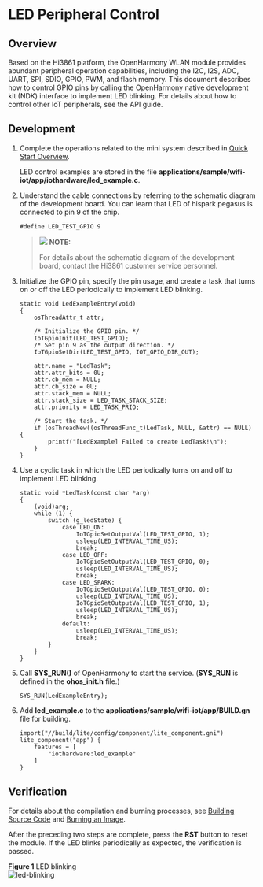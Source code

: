 # LED Peripheral Control<a name="EN-US_TOPIC_0000001054530966"></a>

## Overview<a name="section14639174516337"></a>

Based on the Hi3861 platform, the OpenHarmony WLAN module provides abundant peripheral operation capabilities, including the I2C, I2S, ADC, UART, SPI, SDIO, GPIO, PWM, and flash memory. This document describes how to control GPIO pins by calling the OpenHarmony native development kit \(NDK\) interface to implement LED blinking. For details about how to control other IoT peripherals, see the API guide.

## Development<a name="section13857170163412"></a>

1.  Complete the operations related to the mini system described in [Quick Start Overview](../quick-start/quickstart-overview.md).

    LED control examples are stored in the file **applications/sample/wifi-iot/app/iothardware/led\_example.c**.

2.  Understand the cable connections by referring to the schematic diagram of the development board. You can learn that LED of hispark pegasus is connected to pin 9 of the chip.

    ```
    #define LED_TEST_GPIO 9
    ```

    >![](../public_sys-resources/icon-note.gif) **NOTE:**
    >
    >For details about the schematic diagram of the development board, contact the Hi3861 customer service personnel.

3.  Initialize the GPIO pin, specify the pin usage, and create a task that turns on or off the LED periodically to implement LED blinking.

    ```
    static void LedExampleEntry(void)
    {
        osThreadAttr_t attr;
    
        /* Initialize the GPIO pin. */
        IoTGpioInit(LED_TEST_GPIO);
        /* Set pin 9 as the output direction. */
        IoTGpioSetDir(LED_TEST_GPIO, IOT_GPIO_DIR_OUT);
    
        attr.name = "LedTask";
        attr.attr_bits = 0U;
        attr.cb_mem = NULL;
        attr.cb_size = 0U;
        attr.stack_mem = NULL;
        attr.stack_size = LED_TASK_STACK_SIZE;
        attr.priority = LED_TASK_PRIO;
    
        /* Start the task. */
        if (osThreadNew((osThreadFunc_t)LedTask, NULL, &attr) == NULL) {
            printf("[LedExample] Failed to create LedTask!\n");
        }
    }
    ```

4.  Use a cyclic task in which the LED periodically turns on and off to implement LED blinking.

    ```
    static void *LedTask(const char *arg)
    {
        (void)arg;
        while (1) {
            switch (g_ledState) {
                case LED_ON:
                    IoTGpioSetOutputVal(LED_TEST_GPIO, 1);
                    usleep(LED_INTERVAL_TIME_US);
                    break;
                case LED_OFF:
                    IoTGpioSetOutputVal(LED_TEST_GPIO, 0);
                    usleep(LED_INTERVAL_TIME_US);
                    break;
                case LED_SPARK:
                    IoTGpioSetOutputVal(LED_TEST_GPIO, 0);
                    usleep(LED_INTERVAL_TIME_US);
                    IoTGpioSetOutputVal(LED_TEST_GPIO, 1);
                    usleep(LED_INTERVAL_TIME_US);
                    break;
                default:
                    usleep(LED_INTERVAL_TIME_US);
                    break;
            }
        }
    }
    ```

5.  Call **SYS\_RUN\(\)** of OpenHarmony to start the service. \(**SYS\_RUN** is defined in the **ohos\_init.h** file.\)

    ```
    SYS_RUN(LedExampleEntry);
    ```

6.  Add **led\_example.c** to the **applications/sample/wifi-iot/app/BUILD.gn** file for building.

    ```
    import("//build/lite/config/component/lite_component.gni")
    lite_component("app") {
        features = [
            "iothardware:led_example"
        ]
    }
    ```


## Verification<a name="section1949121910344"></a>

For details about the compilation and burning processes, see [Building Source Code](../quick-start/quickstart-ide-3861-build.md) and [Burning an Image](../quick-start/quickstart-ide-3861-burn.md).

After the preceding two steps are complete, press the **RST** button to reset the module. If the LED blinks periodically as expected, the verification is passed.

**Figure  1** LED blinking<a name="fig20768175218527"></a>  
![](figures/led-blinking.gif "led-blinking")

